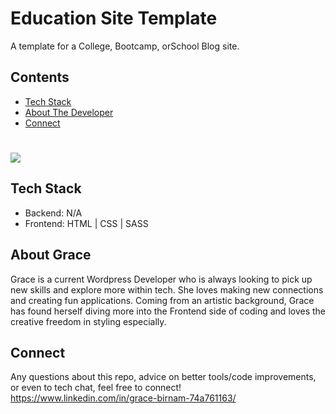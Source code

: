 # Education Site Template 

A template for a College, Bootcamp, orSchool Blog site.

## Contents 
* [Tech Stack](#stack)
* [About The Developer](#about)
* [Connect](#connect)

# <img src="https://github.com/Grxcelynx/edu-site-clone/blob/main/GitHub%20Gifs/site-vids%20(4).gif" >

## <a name="stack" ></a>Tech Stack
* Backend: N/A
* Frontend: HTML | CSS | SASS

## <a name="about" ></a> About Grace
Grace is a current Wordpress Developer who is always looking to pick up new skills and explore more within tech. She loves making new connections and creating fun applications. Coming from an artistic background, Grace has found herself diving more into the Frontend side of coding and loves the creative freedom in styling especially. 

## <a name="connect"></a>Connect
Any questions about this repo, advice on better tools/code improvements, or even to tech chat, feel free to connect! 
https://www.linkedin.com/in/grace-birnam-74a761163/
